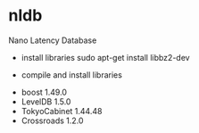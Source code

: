nldb
====

Nano Latency Database

* install libraries
sudo apt-get install libbz2-dev

* compile and install libraries 
- boost 1.49.0
- LevelDB 1.5.0
- TokyoCabinet 1.44.48
- Crossroads 1.2.0
